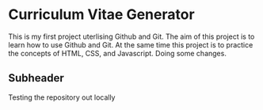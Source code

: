 # Curriculum Vitae Generator

This is my first project uterlising Github and Git. The aim of this project is to learn how to use Github and Git. 
At the same time this project  is to practice the concepts of HTML, CSS, and Javascript. 
Doing some changes.

## Subheader

Testing the repository out locally
